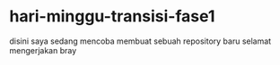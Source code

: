 # hari-minggu-transisi-fase1
disini saya sedang mencoba membuat sebuah repository baru
selamat mengerjakan bray
